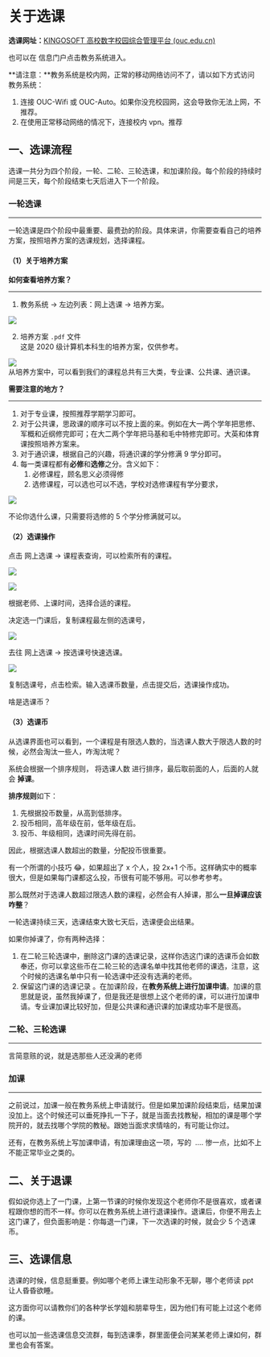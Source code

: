 # 关于选课

**选课网址：**[KINGOSOFT 高校数字校园综合管理平台 (ouc.edu.cn)](http://jwgl.ouc.edu.cn/MainFrm.html)

也可以在 信息门户点击教务系统进入。

**请注意：**教务系统是校内网，正常的移动网络访问不了，请以如下方式访问教务系统：

1. 连接 OUC-Wifi 或 OUC-Auto。如果你没充校园网，这会导致你无法上网，不推荐。
2. 在使用正常移动网络的情况下，连接校内 vpn。推荐

## 一、选课流程

选课一共分为四个阶段，一轮、二轮、三轮选课，和加课阶段。每个阶段的持续时间是三天，每个阶段结束七天后进入下一个阶段。

### 一轮选课

---

一轮选课是四个阶段中最重要、最费劲的阶段。具体来讲，你需要查看自己的培养方案，按照培养方案的选课规划，选择课程。

#### （1）关于培养方案

**如何查看培养方案？**

---

1. 教务系统 → 左边列表：网上选课 → 培养方案。

![](https://cdn.nlark.com/yuque/0/2022/png/32520834/1660888804737-5dd628ba-a564-49e4-b903-91306d58de34.png)

2.  培养方案 `.pdf` 文件  
    这是 2020 级计算机本科生的培养方案，仅供参考。

![](https://cdn.nlark.com/yuque/0/2022/png/32520834/1660888875438-33080f0e-8e9c-4b6d-adec-9837c34d8e6b.png)  
从培养方案中，可以看到我们的课程总共有三大类，专业课、公共课、通识课。

**需要注意的地方？**

---

1.  对于专业课，按照推荐学期学习即可。
2.  对于公共课，思政课的顺序可以不按上面的来。例如在大一两个学年把思修、军概和近纲修完即可；在大二两个学年把马基和毛中特修完即可。大英和体育课按照培养方案来。
3.  对于通识课，根据自己的兴趣，将通识课的学分修满 9 学分即可。
4.  每一类课程都有**必修**和**选修**之分。含义如下：
    1. 必修课程，顾名思义必须得修
    2. 选修课程，可以选也可以不选，学校对选修课程有学分要求，

![](https://cdn.nlark.com/yuque/0/2022/png/32520834/1660888952303-03b8afe5-575c-4efd-98e3-bc69a42b1b35.png)

不论你选什么课，只需要将选修的 5 个学分修满就可以。

#### （2）选课操作

点击 网上选课 → 课程表查询，可以检索所有的课程。

![](https://cdn.nlark.com/yuque/0/2022/png/32520834/1660888982396-841f96af-4a47-443d-8c29-22abeb6f0439.png)

![](https://cdn.nlark.com/yuque/0/2022/png/32520834/1660888990493-38cc9228-7e98-42c9-b19e-bddf4862a1ca.png)

根据老师、上课时间，选择合适的课程。

决定选一门课后，复制课程最左侧的选课号，

![](https://cdn.nlark.com/yuque/0/2022/png/32520834/1660888996161-c67ccd39-b3a6-4076-a291-362840dd8103.png)

去往 网上选课 → 按选课号快速选课。

![](https://cdn.nlark.com/yuque/0/2022/png/32520834/1660889002428-32b2d7a2-dd2d-41c6-bd8c-34021f14f891.png)

复制选课号，点击检索。输入选课币数量，点击提交后，选课操作成功。

啥是选课币？

#### （3）选课币

从选课界面也可以看到，一个课程是有限选人数的，当选课人数大于限选人数的时候，必然会淘汰一些人，咋淘汰呢？

系统会根据一个排序规则， 将选课人数 进行排序，最后取前面的人，后面的人就会 **掉课**。

**排序规则**如下：

1. 先根据投币数量，从高到低排序。
2. 投币相同，高年级在前，低年级在后。
3. 投币、年级相同，选课时间先得在前。

因此，根据选课人数超出的数量，分配投币很重要。

有一个所谓的小技巧 😂，如果超出了 x 个人，投 2x+1 个币。这样确实中的概率很大，但是如果每门课都这么投，币很有可能不够用。可以参考参考。

那么既然对于选课人数超过限选人数的课程，必然会有人掉课，那么**一旦掉课应该咋整**？

一轮选课持续三天，选课结束大致七天后，选课便会出结果。

如果你掉课了，你有两种选择：

1. 在二轮三轮选课中，删除这门课的选课记录，这样你选这门课的选课币会如数奉还，你可以拿这些币在二轮三轮的选课名单中找其他老师的课选，注意，这个时候的选课名单中只有一轮选课中还没有选满的老师。
2. 保留这门课的选课记录 。在加课阶段，在**教务系统上进行加课申请**。加课的意思就是说，虽然我掉课了，但是我还是很想上这个老师的课，可以进行加课申请。专业课加课比较好加，但是公共课和通识课的加课成功率不是很高。

### 二轮、三轮选课

---

言简意赅的说，就是选那些人还没满的老师

### 加课

---

之前说过，加课一般在教务系统上申请就行。但是如果加课阶段结束后，结果加课没加上。这个时候还可以垂死挣扎一下子，就是当面去找教秘，相加的课是哪个学院开的，就去找哪个学院的教秘。跟她当面求求情啥的，有可能让你过。

还有，在教务系统上写加课申请，有加课理由这一项，写的  …. 惨一点，比如不上不能正常毕业之类的。

## 二、关于退课

假如说你选上了一门课，上第一节课的时候你发现这个老师你不是很喜欢，或者课程跟你想的而不一样。你可以在教务系统上进行退课操作。退课后，你便不用去上这门课了，但负面影响是：你每退一门课，下一次选课的时候，就会少 5 个选课币。

## 三、选课信息

选课的时候，信息挺重要。例如哪个老师上课生动形象不无聊，哪个老师读 ppt 让人昏昏欲睡。

这方面你可以请教你们的各种学长学姐和朋辈导生，因为他们有可能上过这个老师的课。

也可以加一些选课信息交流群，每到选课季，群里面便会问某某老师上课如何，群里也会有答案。
